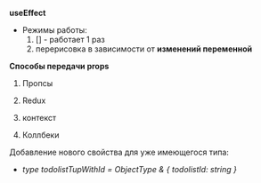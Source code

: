 **useEffect**
- Режимы работы:
	1. [] - работает 1 раз
	2. перерисовка в зависимости от **изменений переменной**

**Способы передачи props**
1. Пропсы
2. Redux 
3. контекст

1. Коллбеки

Добавление нового свойства для уже имеющегося типа: 
- *type todolistTupWithId = ObjectType & { todolistId: string }*